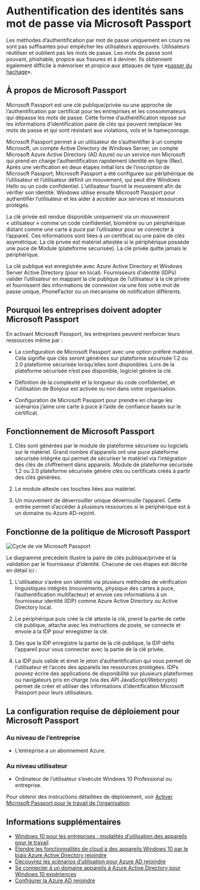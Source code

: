 <properties
    pageTitle="Authentification des identités sans mot de passe via Microsoft Passport | Microsoft Azure"
    description="Fournit une vue d’ensemble de Microsoft Passport et des informations supplémentaires sur le déploiement Microsoft Passport."
    services="active-directory"
    documentationCenter=""
    authors="femila"
    manager="swadhwa"
    editor=""
    tags="azure-classic-portal"/>

<tags
    ms.service="active-directory"
    ms.workload="identity"
    ms.tgt_pltfrm="na"
    ms.devlang="na"
    ms.topic="article"
    ms.date="09/27/2016"
    ms.author="femila"/>

# <a name="authenticating-identities-without-passwords-through-microsoft-passport"></a>Authentification des identités sans mot de passe via Microsoft Passport

Les méthodes d’authentification par mot de passe uniquement en cours ne sont pas suffisantes pour empêcher les utilisateurs approuvés. Utilisateurs réutiliser et oublient pas les mots de passe. Les mots de passe sont pouvant, phishable, propice aux fissures et à deviner. Ils obtiennent également difficile à mémoriser et propice aux attaques de type «[passer du hachage](https://technet.microsoft.com/dn785092.aspx)».

## <a name="about-microsoft-passport"></a>À propos de Microsoft Passport
Microsoft Passport est une clé publique/privée ou une approche de l’authentification par certificat pour les entreprises et les consommateurs qui dépasse les mots de passe. Cette forme d’authentification repose sur les informations d’identification paire de clés qui peuvent remplacer les mots de passe et qui sont résistant aux violations, vols et le hameçonnage.

 Microsoft Passport permet à un utilisateur de s’authentifier à un compte Microsoft, un compte Active Directory de Windows Server, un compte Microsoft Azure Active Directory (AD Azure) ou un service non Microsoft qui prend en charge l’authentification rapidement identité en ligne (Rex). Après une vérification en deux étapes initial lors de l’inscription de Microsoft Passport, Microsoft Passport a été configurée sur périphérique de l’utilisateur et l’utilisateur définit un mouvement, qui peut être Windows Hello ou un code confidentiel. L’utilisateur fournit le mouvement afin de vérifier son identité. Windows utilise ensuite Microsoft Passport pour authentifier l’utilisateur et les aider à accéder aux services et ressources protégés.

La clé privée est rendue disponible uniquement via un mouvement « utilisateur » comme un code confidentiel, biométrie ou un périphérique distant comme une carte à puce par l’utilisateur pour se connecter à l’appareil. Ces informations sont liées à un certificat ou une paire de clés asymétrique. La clé privée est matériel attestée si le périphérique possède une puce de Module (plateforme sécurisée). La clé privée quitte jamais le périphérique.

La clé publique est enregistrée avec Azure Active Directory et Windows Server Active Directory (pour en local). Fournisseurs d’identité (IDPs) valider l’utilisateur en mappant la clé publique de l’utilisateur à la clé privée et fournissent des informations de connexion via une fois votre mot de passe unique, PhoneFactor ou un mécanisme de notification différents.

## <a name="why-enterprises-should-adopt-microsoft-passport"></a>Pourquoi les entreprises doivent adopter Microsoft Passport

En activant Microsoft Passport, les entreprises peuvent renforcer leurs ressources même par :

* La configuration de Microsoft Passport avec une option préféré matériel. Cela signifie que clés seront générées sur plateforme sécurisée 1.2 ou 2.0 plateforme sécurisée lorsqu’elles sont disponibles. Lors de la plateforme sécurisée n’est pas disponible, logiciel génère la clé.

* Définition de la complexité et la longueur du code confidentiel, et l’utilisation de Bonjour est activée ou non dans votre organisation.

* Configuration de Microsoft Passport pour prendre en charge les scénarios j’aime une carte à puce à l’aide de confiance basés sur le certificat.

## <a name="how-microsoft-passport-works"></a>Fonctionnement de Microsoft Passport
1. Clés sont générées par le module de plateforme sécurisée ou logiciels sur le matériel. Grand nombre d’appareils ont une puce plateforme sécurisée intégrée qui permet de sécuriser le matériel via l’intégration des clés de chiffrement dans appareils. Module de plateforme sécurisée 1.2 ou 2.0 plateforme sécurisée génère clés ou certificats créés à partir des clés générées.

2. Le module atteste ces touches liées aux matériel.

3. Un mouvement de déverrouiller unique déverrouille l’appareil. Cette entrée permet d’accéder à plusieurs ressources si le périphérique est à un domaine ou Azure AD-rejoint.

## <a name="how-the-microsoft-passport-lifecycle-works"></a>Fonctionne de la politique de Microsoft Passport

![Cycle de vie Microsoft Passport](./media/active-directory-azureadjoin/active-directory-azureadjoin-microsoft-passport.png)

Le diagramme précédent illustre la paire de clés publique/privée et la validation par le fournisseur d’identité. Chacune de ces étapes est décrite en détail ici :

1. L’utilisateur s’avère son identité via plusieurs méthodes de vérification linguistiques intégrés (mouvements, physique des cartes à puce, l’authentification multifacteur) et envoie ces informations à un fournisseur identité (IDP) comme Azure Active Directory ou Active Directory local.

2. Le périphérique puis crée la clé atteste la clé, prend la partie de cette clé publique, attache avec les instructions de poste, se connecte et envoie à la IDP pour enregistrer la clé.

4. Dès que la IDP enregistre la partie de la clé publique, la IDP défis l’appareil pour vous connecter avec la partie de la clé privée.

5. La IDP puis valide et émet le jeton d’authentification qui vous permet de l’utilisateur et l’accès des appareils les ressources protégées. IDPs pouvez écrire des applications de disponibilité sur plusieurs plateformes ou navigateurs pris en charge (via des API JavaScript/Webcrypto) permet de créer et utiliser des informations d’identification Microsoft Passport pour leurs utilisateurs.

## <a name="the-deployment-requirements-for-microsoft-passport"></a>La configuration requise de déploiement pour Microsoft Passport
### <a name="at-the-enterprise-level"></a>Au niveau de l’entreprise

* L’entreprise a un abonnement Azure.

### <a name="at-the-user-level"></a>Au niveau utilisateur

* Ordinateur de l’utilisateur s’exécute Windows 10 Professional ou entreprise.

Pour obtenir des instructions détaillées de déploiement, voir [Activer Microsoft Passport pour le travail de l’organisation](active-directory-azureadjoin-passport-deployment.md).


## <a name="additional-information"></a>Informations supplémentaires

* [Windows 10 pour les entreprises : modalités d’utilisation des appareils pour le travail](active-directory-azureadjoin-windows10-devices-overview.md)
* [Étendre les fonctionnalités de cloud à des appareils Windows 10 par le biais Azure Active Directory rejoindre](active-directory-azureadjoin-user-upgrade.md)
* [Découvrez les scénarios d’utilisation pour Azure AD rejoindre](active-directory-azureadjoin-deployment-aadjoindirect.md)
* [Se connecter à un domaine appareils à Azure Active Directory pour Windows 10 expériences](active-directory-azureadjoin-devices-group-policy.md)
* [Configurer la Azure AD rejoindre](active-directory-azureadjoin-setup.md)
